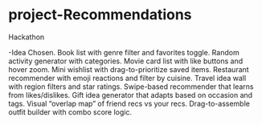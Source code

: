 # project-Recommendations
Hackathon

-Idea Chosen.
Book list with genre filter and favorites toggle.
Random activity generator with categories.
Movie card list with like buttons and hover zoom.
Mini wishlist with drag-to-prioritize saved items.
Restaurant recommender with emoji reactions and filter by cuisine.
Travel idea wall with region filters and star ratings.
Swipe-based recommender that learns from likes/dislikes.
Gift idea generator that adapts based on occasion and tags.
Visual “overlap map” of friend recs vs your recs.
Drag-to-assemble outfit builder with combo score logic.
